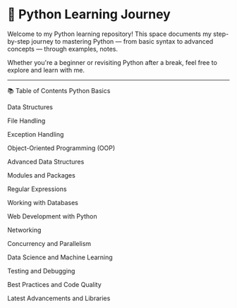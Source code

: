 # 🐍 Python Learning Journey

Welcome to my Python learning repository! This space documents my step-by-step journey to mastering Python — from basic syntax to advanced concepts — through examples, notes.

Whether you're a beginner or revisiting Python after a break, feel free to explore and learn with me.

---

📚 Table of Contents
Python Basics

Data Structures

File Handling

Exception Handling

Object-Oriented Programming (OOP)

Advanced Data Structures

Modules and Packages

Regular Expressions

Working with Databases

Web Development with Python

Networking

Concurrency and Parallelism

Data Science and Machine Learning

Testing and Debugging

Best Practices and Code Quality

Latest Advancements and Libraries


